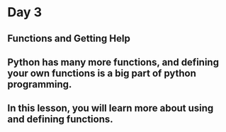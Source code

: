 # Day 3
## Functions and Getting Help
## Python has many more functions, and defining your own functions is a big part of python programming.
## In this lesson, you will learn more about using and defining functions.
